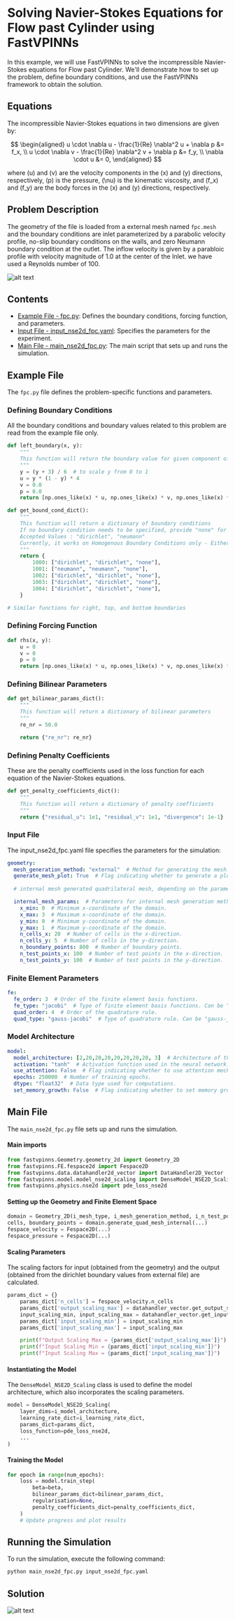 # Solving Navier-Stokes Equations for Flow past Cylinder using FastVPINNs

In this example, we will use FastVPINNs to solve the incompressible Navier-Stokes equations for Flow past Cylinder. We'll demonstrate how to set up the problem, define boundary conditions, and use the FastVPINNs framework to obtain the solution.

## Equations

The incompressible Navier-Stokes equations in two dimensions are given by:

$$
\begin{aligned}
u \cdot \nabla u - \frac{1}{Re} \nabla^2 u + \nabla p &= f_x, \\
u \cdot \nabla v - \frac{1}{Re} \nabla^2 v + \nabla p &= f_y, \\
\nabla \cdot u &= 0,
\end{aligned}
$$

where \(u\) and \(v\) are the velocity components in the \(x\) and \(y\) directions, respectively, \(p\) is the pressure, \(\nu\) is the kinematic viscosity, and \(f_x\) and \(f_y\) are the body forces in the \(x\) and \(y\) directions, respectively.


## Problem Description

The geometry of the file is loaded from a external mesh named `fpc.mesh` and the boundary conditions are inlet parameterized by a parabolic velocity profile, no-slip boundary conditions on the walls, and zero Neumann boundary condition at the outlet. The inflow velocity is given by a parabloic profile with velocity magnitude of 1.0 at the center of the Inlet. we have used a Reynolds number of 100.

![alt text](mesh.png)

## Contents
- [Example File - fpc.py](#example-file): Defines the boundary conditions, forcing function, and parameters.
- [Input File - input_nse2d_fpc.yaml](#input-file): Specifies the parameters for the experiment.
- [Main File - main_nse2d_fpc.py](#main-file): The main script that sets up and runs the simulation.

## Example File
The `fpc.py` file defines the problem-specific functions and parameters.

### Defining Boundary Conditions

All the boundary conditions and boundary values related to this problem are read from the example file only. 

```python
def left_boundary(x, y):
    """
    This function will return the boundary value for given component of a boundary
    """
    y = (y + 3) / 6  # to scale y from 0 to 1
    u = y * (1 - y) * 4
    v = 0.0
    p = 0.0
    return [np.ones_like(x) * u, np.ones_like(x) * v, np.ones_like(x) * p]

def get_bound_cond_dict():
    """
    This function will return a dictionary of boundary conditions
    If no boundary condition needs to be specified, provide "none" for the component
    Accepted Values : "dirichlet", "neumann"
    Currently, it works on Homogenous Boundary Conditions only - Either Dirichlet on both components and Neumann on both components
    """
    return {
        1000: ["dirichlet", "dirichlet", "none"],
        1001: ["neumann", "neumann", "none"],
        1002: ["dirichlet", "dirichlet", "none"],
        1003: ["dirichlet", "dirichlet", "none"],
        1004: ["dirichlet", "dirichlet", "none"],
    }

# Similar functions for right, top, and bottom boundaries
``` 

### Defining Forcing Function
```python
def rhs(x, y):
    u = 0
    v = 0
    p = 0
    return [np.ones_like(x) * u, np.ones_like(x) * v, np.ones_like(x) * p]
```

### Defining Bilinear Parameters
```python
def get_bilinear_params_dict():
    """
    This function will return a dictionary of bilinear parameters
    """
    re_nr = 50.0

    return {"re_nr": re_nr}
```

### Defining Penalty Coefficients

These are the penalty coefficients used in the loss function for each equation of the Navier-Stokes equations.

```python
def get_penalty_coefficients_dict():
    """
    This function will return a dictionary of penalty coefficients
    """
    return {"residual_u": 1e1, "residual_v": 1e1, "divergence": 1e-1}

```

### Input File
The input_nse2d_fpc.yaml file specifies the parameters for the simulation:

```yaml
geometry:
  mesh_generation_method: "external"  # Method for generating the mesh. Can be "internal" or "external".
  generate_mesh_plot: True  # Flag indicating whether to generate a plot of the mesh.
  
  # internal mesh generated quadrilateral mesh, depending on the parameters specified below.

  internal_mesh_params:  # Parameters for internal mesh generation method.
    x_min: 0  # Minimum x-coordinate of the domain.
    x_max: 3  # Maximum x-coordinate of the domain.
    y_min: 0  # Minimum y-coordinate of the domain.
    y_max: 1  # Maximum y-coordinate of the domain.
    n_cells_x: 20  # Number of cells in the x-direction.
    n_cells_y: 5  # Number of cells in the y-direction.
    n_boundary_points: 800  # Number of boundary points.
    n_test_points_x: 100  # Number of test points in the x-direction.
    n_test_points_y: 100  # Number of test points in the y-direction.
```

### Finite Element Parameters
```yaml
fe:
  fe_order: 3  # Order of the finite element basis functions.
  fe_type: "jacobi"  # Type of finite element basis functions. Can be "jacobi" or other supported types.
  quad_order: 4  # Order of the quadrature rule.
  quad_type: "gauss-jacobi"  # Type of quadrature rule. Can be "gauss-jacobi" or other supported types.
```

### Model Architecture
```yaml
model:
  model_architecture: [2,20,20,20,20,20,20,20, 3]  # Architecture of the neural network model.
  activation: "tanh"  # Activation function used in the neural network.
  use_attention: False  # Flag indicating whether to use attention mechanism in the model.
  epochs: 250000  # Number of training epochs.
  dtype: "float32"  # Data type used for computations.
  set_memory_growth: False  # Flag indicating whether to set memory growth for GPU.
```

## Main File 
The `main_nse2d_fpc.py` file sets up and runs the simulation.

#### Main imports
```python
from fastvpinns.Geometry.geometry_2d import Geometry_2D
from fastvpinns.FE.fespace2d import Fespace2D
from fastvpinns.data.datahandler2d_vector import DataHandler2D_Vector
from fastvpinns.model.model_nse2d_scaling import DenseModel_NSE2D_Scaling
from fastvpinns.physics.nse2d import pde_loss_nse2d
```
#### Setting up the Geometry and Finite Element Space
```python
domain = Geometry_2D(i_mesh_type, i_mesh_generation_method, i_n_test_points_x, i_n_test_points_y, i_output_path)
cells, boundary_points = domain.generate_quad_mesh_internal(...)
fespace_velocity = Fespace2D(...)
fespace_pressure = Fespace2D(...)
```



#### Scaling Parameters

The scaling factors for input (obtained from the geometry) and the output (obtained from the dirichlet boundary values from external file) are calculated.
```python
params_dict = {}
    params_dict['n_cells'] = fespace_velocity.n_cells
    params_dict['output_scaling_max'] = datahandler_vector.get_output_scaling()
    input_scaling_min, input_scaling_max = datahandler_vector.get_input_scaling(domain.cell_points)
    params_dict['input_scaling_min'] = input_scaling_min
    params_dict['input_scaling_max'] = input_scaling_max

    print(f"Output Scaling Max = {params_dict['output_scaling_max']}")
    print(f"Input Scaling Min = {params_dict['input_scaling_min']}")
    print(f"Input Scaling Max = {params_dict['input_scaling_max']}")
```


#### Instantiating the Model

The `DenseModel_NSE2D_Scaling` class is used to define the model architecture, which also incorporates the scaling parameters.

```python
model = DenseModel_NSE2D_Scaling(
    layer_dims=i_model_architecture,
    learning_rate_dict=i_learning_rate_dict,
    params_dict=params_dict,
    loss_function=pde_loss_nse2d,
    ...
)
```

#### Training the Model
```python
for epoch in range(num_epochs):
    loss = model.train_step(
        beta=beta,
        bilinear_params_dict=bilinear_params_dict,
        regularisation=None,
        penalty_coefficients_dict=penalty_coefficients_dict,
    )
    # Update progress and plot results
```

## Running the Simulation
To run the simulation, execute the following command:

```bash
python main_nse2d_fpc.py input_nse2d_fpc.yaml
```

## Solution 
![alt text](solution.png)